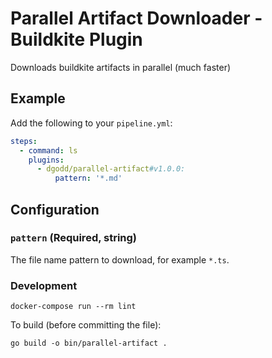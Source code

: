 # Parallel Artifact Downloader - Buildkite Plugin

Downloads buildkite artifacts in parallel (much faster)

## Example

Add the following to your `pipeline.yml`:

```yml
steps:
  - command: ls
    plugins:
      - dgodd/parallel-artifact#v1.0.0:
          pattern: '*.md'
```

## Configuration

### `pattern` (Required, string)

The file name pattern to download, for example `*.ts`.

### Development

```
docker-compose run --rm lint
```

To build (before committing the file):
```
go build -o bin/parallel-artifact .
```
